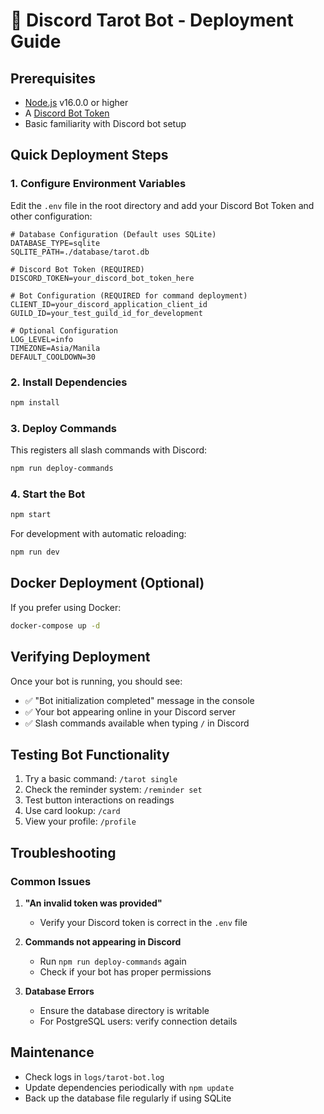 # 🚀 Discord Tarot Bot - Deployment Guide

## Prerequisites

- [Node.js](https://nodejs.org/) v16.0.0 or higher
- A [Discord Bot Token](https://discord.com/developers/applications)
- Basic familiarity with Discord bot setup

## Quick Deployment Steps

### 1. Configure Environment Variables

Edit the `.env` file in the root directory and add your Discord Bot Token and other configuration:

```
# Database Configuration (Default uses SQLite)
DATABASE_TYPE=sqlite
SQLITE_PATH=./database/tarot.db

# Discord Bot Token (REQUIRED)
DISCORD_TOKEN=your_discord_bot_token_here

# Bot Configuration (REQUIRED for command deployment)
CLIENT_ID=your_discord_application_client_id
GUILD_ID=your_test_guild_id_for_development

# Optional Configuration
LOG_LEVEL=info
TIMEZONE=Asia/Manila
DEFAULT_COOLDOWN=30
```

### 2. Install Dependencies

```bash
npm install
```

### 3. Deploy Commands

This registers all slash commands with Discord:

```bash
npm run deploy-commands
```

### 4. Start the Bot

```bash
npm start
```

For development with automatic reloading:

```bash
npm run dev
```

## Docker Deployment (Optional)

If you prefer using Docker:

```bash
docker-compose up -d
```

## Verifying Deployment

Once your bot is running, you should see:

- ✅ "Bot initialization completed" message in the console
- ✅ Your bot appearing online in your Discord server
- ✅ Slash commands available when typing `/` in Discord

## Testing Bot Functionality

1. Try a basic command: `/tarot single`
2. Check the reminder system: `/reminder set`
3. Test button interactions on readings
4. Use card lookup: `/card`
5. View your profile: `/profile`

## Troubleshooting

### Common Issues

1. **"An invalid token was provided"**

   - Verify your Discord token is correct in the `.env` file

2. **Commands not appearing in Discord**

   - Run `npm run deploy-commands` again
   - Check if your bot has proper permissions

3. **Database Errors**
   - Ensure the database directory is writable
   - For PostgreSQL users: verify connection details

## Maintenance

- Check logs in `logs/tarot-bot.log`
- Update dependencies periodically with `npm update`
- Back up the database file regularly if using SQLite
